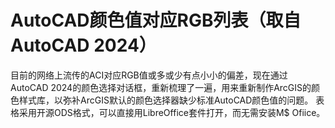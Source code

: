 # AutoCAD颜色值对应RGB列表（取自AutoCAD 2024）
目前的网络上流传的ACI对应RGB值或多或少有点小小的偏差，现在通过AutoCAD 2024的颜色选择对话框，重新梳理了一遍，用来重新制作ArcGIS的颜色样式库，以弥补ArcGIS默认的颜色选择器缺少标准AutoCAD颜色值的问题。
表格采用开源ODS格式，可以直接用LibreOffice套件打开，而无需安装M$ Ofiice。
